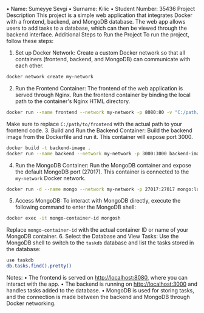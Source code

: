 • Name: Sumeyye Sevgi
• Surname: Kilic
• Student Number: 35436
Project Description
This project is a simple web application that integrates Docker with a frontend, backend, and MongoDB database. The web app allows users to add tasks to a database, which can then be viewed through the backend interface.
Additional Steps to Run the Project
To run the project, follow these steps:


1. Set up Docker Network:
Create a custom Docker network so that all containers (frontend, backend, and MongoDB) can communicate with each other.
```bash
docker network create my-network
```
2. Run the Frontend Container:
The frontend of the web application is served through Nginx. Run the frontend container by binding the local path to the container's Nginx HTML directory.
```bash
docker run --name frontend --network my-network -p 8080:80 -v "C:/path/to/frontend:/usr/share/nginx/html" nginx:alpine
```
Make sure to replace `C:/path/to/frontend` with the actual path to your frontend code.
3. Build and Run the Backend Container:
Build the backend image from the Dockerfile and run it. This container will expose port 3000.
```bash
docker build -t backend-image .
docker run --name backend --network my-network -p 3000:3000 backend-image
```
4. Run the MongoDB Container:
Run the MongoDB container and expose the default MongoDB port (27017). This container is connected to the `my-network` Docker network.
```bash
docker run -d --name mongo --network my-network -p 27017:27017 mongo:latest
```
5. Access MongoDB:
To interact with MongoDB directly, execute the following command to enter the MongoDB shell:
```bash
docker exec -it mongo-container-id mongosh
```
Replace `mongo-container-id` with the actual container ID or name of your MongoDB container.
6. Select the Database and View Tasks:
Use the MongoDB shell to switch to the `taskdb` database and list the tasks stored in the database:
```bash
use taskdb
db.tasks.find().pretty()
```
Notes:
• The frontend is served on [http://localhost:8080](http://localhost:8080), where you can interact with the app.
• The backend is running on [http://localhost:3000](http://localhost:3000) and handles tasks added to the database.
• MongoDB is used for storing tasks, and the connection is made between the backend and MongoDB through Docker networking.
